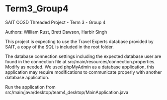 # Term3_Group4
SAIT OOSD Threaded Project  - Term 3 - Group 4

Authors: William Rust, Brett Dawson, Harbir Singh

This project is expecting to use the Travel Experts database provided by SAIT,
a copy of the SQL is included in the root folder.

The database connection settings including the expected database user 
are found in the connection file at src/main/resources/connection.properties. 
Modify as needed. We used phpMyAdmin as a database application, this application 
may require modifications to communicate properly with another database application.

Run the application from src/main/java/desktop/team4_desktop/MainApplication.java